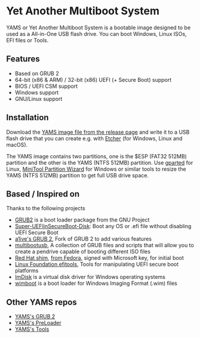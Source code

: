 Yet Another Multiboot System
===========================

YAMS or Yet Another Multiboot System is a bootable image designed to be used as a All-in-One USB flash drive.
You can boot Windows, Linux ISOs, EFI files or Tools. 

## Features

 * Based on GRUB 2
 * 64-bit (x86 & ARM) / 32-bit (x86) UEFI (+ Secure Boot) support
 * BIOS / UEFI CSM support
 * Windows support
 * GNU/Linux support
 
## Installation

Download the [YAMS image file from the release page](https://github.com/Sporesirius/YAMS/releases) and write it to a USB flash drive that you can create e.g. with [Etcher](https://www.balena.io/etcher/) (for Windows, Linux and macOS).

The YAMS image contains two partitions, one is the $ESP (FAT32 512MB) partition and the other is the YAMS (NTFS 512MB) partition.
Use [gparted](https://gparted.org/) for Linux, [MiniTool Partition Wizard](https://www.minitool.com/partition-manager/) for Windows or similar tools to resize the YAMS (NTFS 512MB) partition to get full USB drive space.

## Based / Inspired on
Thanks to the following projects
 * [GRUB2](https://www.gnu.org/software/grub/) is a boot loader package from the GNU Project
 * [Super-UEFIinSecureBoot-Disk](https://github.com/ValdikSS/Super-UEFIinSecureBoot-Disk): Boot any OS or .efi file without disabling UEFI Secure Boot
 * [a1ive's GRUB 2](https://github.com/a1ive/grub), Fork of GRUB 2 to add various features
 * [multibootusb](https://github.com/aguslr/multibootusb), A collection of GRUB files and scripts that will allow you to create a pendrive capable of booting different ISO files
 * [Red Hat shim](https://github.com/rhboot/shim), [from Fedora](https://apps.fedoraproject.org/packages/shim-signed), signed with Microsoft key, for initial boot
 * [Linux Foundation efitools](https://git.kernel.org/pub/scm/linux/kernel/git/jejb/efitools.git), Tools for manipulating UEFI secure boot platforms
 * [ImDisk](http://www.ltr-data.se/opencode.html/#ImDisk) is a virtual disk driver for Windows operating systems
 * [wimboot](http://ipxe.org/wimboot) is a boot loader for Windows Imaging Format (.wim) files
 
 ## Other YAMS repos
 * [YAMS's GRUB 2](https://github.com/Sporesirius/grub2)
 * [YAMS's PreLoader](https://github.com/Sporesirius/PreLoader)
 * [YAMS's Tools](https://github.com/Sporesirius/YAMS-Tools)
